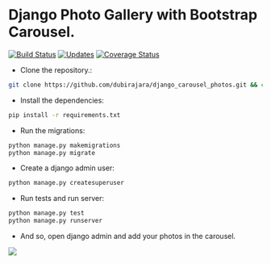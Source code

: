 # Django Photo Gallery with Bootstrap Carousel.

[![Build Status](https://travis-ci.org/dubirajara/django_carousel_photos.svg?branch=master)](https://travis-ci.org/dubirajara/django_carousel_photos)
[![Updates](https://pyup.io/repos/github/dubirajara/django_carousel_photos/shield.svg)](https://pyup.io/repos/github/dubirajara/django_carousel_photos/)
[![Coverage Status](https://coveralls.io/repos/github/dubirajara/django_carousel_photos/badge.svg?branch=master)](https://coveralls.io/github/dubirajara/django_carousel_photos?branch=master)


- Clone the repository.:

```sh
git clone https://github.com/dubirajara/django_carousel_photos.git && cd django_carousel_photos
```
- Install the dependencies:

```sh
pip install -r requirements.txt
```
- Run the migrations:

```sh
python manage.py makemigrations
python manage.py migrate
```
- Create a django admin user:

```sh
python manage.py createsuperuser
```
- Run tests and run server:
```sh
python manage.py test 
python manage.py runserver
```
- And so, open django admin and add your photos in the carousel.



![](https://s24.postimg.org/ce18e5icl/screenshot.gif)
